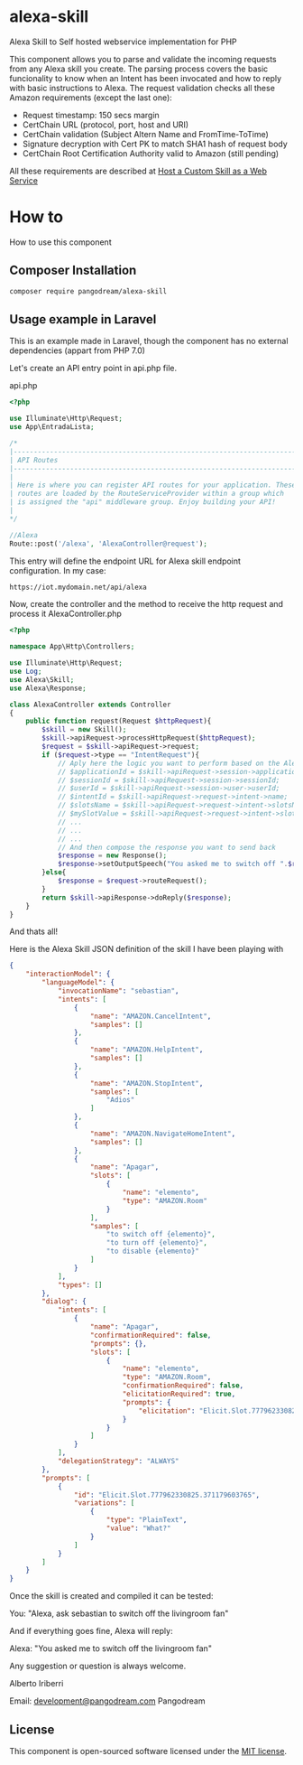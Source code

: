 # alexa-skill
Alexa Skill to Self hosted webservice implementation for PHP

This component allows you to parse and validate the incoming requests from any Alexa skill you create.
The parsing process covers the basic funcionality to know when an Intent has been invocated and how to reply with basic instructions to Alexa.
The request validation checks all these Amazon requirements (except the last one):
* Request timestamp: 150 secs margin
* CertChain URL (protocol, port, host and URI)
* CertChain validation (Subject Altern Name and FromTime-ToTime)
* Signature decryption with Cert PK to match SHA1 hash of request body
* CertChain Root Certification Authority valid to Amazon (still pending)

All these requirements are described at
[Host a Custom Skill as a Web Service](https://developer.amazon.com/es/docs/custom-skills/host-a-custom-skill-as-a-web-service.html#verifying-that-the-request-was-sent-by-alexa)

# How to
How to use this component

## Composer Installation
```bash
composer require pangodream/alexa-skill
```

## Usage example in Laravel
This is an example made in Laravel, though the component has no external dependencies (appart from PHP 7.0)

Let's create an API entry point in api.php file. 

api.php
```php
<?php

use Illuminate\Http\Request;
use App\EntradaLista;

/*
|--------------------------------------------------------------------------
| API Routes
|--------------------------------------------------------------------------
|
| Here is where you can register API routes for your application. These
| routes are loaded by the RouteServiceProvider within a group which
| is assigned the "api" middleware group. Enjoy building your API!
|
*/

//Alexa
Route::post('/alexa', 'AlexaController@request');
```
This entry will define the endpoint URL for Alexa skill endpoint configuration.
In my case:
```bash
https://iot.mydomain.net/api/alexa
```

Now, create the controller and the method to receive the http request and process it
AlexaController.php
```php
<?php

namespace App\Http\Controllers;

use Illuminate\Http\Request;
use Log;
use Alexa\Skill;
use Alexa\Response;

class AlexaController extends Controller
{
    public function request(Request $httpRequest){
        $skill = new Skill();
        $skill->apiRequest->processHttpRequest($httpRequest);
        $request = $skill->apiRequest->request;
        if ($request->type == "IntentRequest"){
            // Aply here the logic you want to perform based on the Alexa request intent
            // $applicationId = $skill->apiRequest->session->application->applicationId;
            // $sessionId = $skill->apiRequest->session->sessionId;
            // $userId = $skill->apiRequest->session->user->userId;
            // $intentId = $skill->apiRequest->request->intent->name;
            // $slotsName = $skill->apiRequest->request->intent->slotsName;
            // $mySlotValue = $skill->apiRequest->request->intent->slots['elemento']->value;
            // ...
            // ...
            // ...
            // And then compose the response you want to send back
            $response = new Response();
            $response->setOutputSpeech("You asked me to switch off ".$request->intent->slots['elemento']->value);
        }else{
            $response = $request->routeRequest();
        }
        return $skill->apiResponse->doReply($response);
    }
}
```

And thats all!

Here is the Alexa Skill JSON definition of the skill I have been playing with

```json
{
    "interactionModel": {
        "languageModel": {
            "invocationName": "sebastian",
            "intents": [
                {
                    "name": "AMAZON.CancelIntent",
                    "samples": []
                },
                {
                    "name": "AMAZON.HelpIntent",
                    "samples": []
                },
                {
                    "name": "AMAZON.StopIntent",
                    "samples": [
                        "Adios"
                    ]
                },
                {
                    "name": "AMAZON.NavigateHomeIntent",
                    "samples": []
                },
                {
                    "name": "Apagar",
                    "slots": [
                        {
                            "name": "elemento",
                            "type": "AMAZON.Room"
                        }
                    ],
                    "samples": [
                        "to switch off {elemento}",
                        "to turn off {elemento}",
                        "to disable {elemento}"
                    ]
                }
            ],
            "types": []
        },
        "dialog": {
            "intents": [
                {
                    "name": "Apagar",
                    "confirmationRequired": false,
                    "prompts": {},
                    "slots": [
                        {
                            "name": "elemento",
                            "type": "AMAZON.Room",
                            "confirmationRequired": false,
                            "elicitationRequired": true,
                            "prompts": {
                                "elicitation": "Elicit.Slot.777962330825.371179603765"
                            }
                        }
                    ]
                }
            ],
            "delegationStrategy": "ALWAYS"
        },
        "prompts": [
            {
                "id": "Elicit.Slot.777962330825.371179603765",
                "variations": [
                    {
                        "type": "PlainText",
                        "value": "What?"
                    }
                ]
            }
        ]
    }
}
```

Once the skill is created and compiled it can be tested:

You: "Alexa, ask sebastian to switch off the livingroom fan"

And if everything goes fine, Alexa will reply:

Alexa: "You asked me to switch off  the livingroom fan"

Any suggestion or question is always welcome.

Alberto Iriberri

Email: <development@pangodream.com>
Pangodream

## License
This component is open-sourced software licensed under the [MIT license](https://opensource.org/licenses/MIT).
